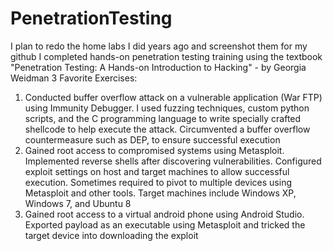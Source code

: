 # PenetrationTesting
I plan to redo the home labs I did years ago and screenshot them for my github
I completed hands-on penetration testing training using the textbook "Penetration Testing: A Hands-on Introduction to Hacking" - by Georgia Weidman
3 Favorite Exercises:
1.	Conducted buffer overflow attack on a vulnerable application (War FTP) using Immunity Debugger. I used fuzzing techniques, custom python scripts, and the C programming language to write specially crafted shellcode to help execute the attack. Circumvented a buffer overflow countermeasure such as DEP, to ensure successful execution
2.	Gained root access to compromised systems using Metasploit. Implemented reverse shells after discovering vulnerabilities. Configured exploit settings on host and target machines to allow successful execution. Sometimes required to pivot to multiple devices using Metasploit and other tools. Target machines include Windows XP, Windows 7, and Ubuntu 8
3.	Gained root access to a virtual android phone using Android Studio. Exported payload as an executable using Metasploit and tricked the target device into downloading the exploit
